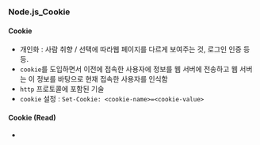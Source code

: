 ### Node.js_Cookie

#### Cookie
- 개인화 : 사람 취향 / 선택에 따라웹 페이지를 다르게 보여주는 것, 로그인 인증 등등.
- `cookie`를 도입하면서 이전에 접속한 사용자에 정보를 웹 서버에 전송하고 웹 서버는 이 정보를 바탕으로 현재 접속한 사용자를 인식함
- `http` 프로토콜에 포함된 기술
- `cookie` 설정 : `Set-Cookie: <cookie-name>=<cookie-value>`

#### Cookie (Read)
- 